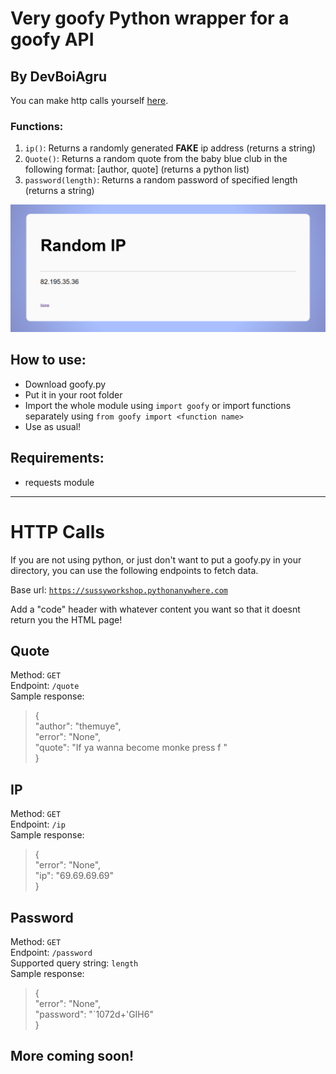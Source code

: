 # Very goofy Python wrapper for a goofy API
## By DevBoiAgru

You can make http calls yourself [here](https://sussyworkshop.pythonanywhere.com/).


### Functions:
1. ```ip()```: Returns a randomly generated **FAKE** ip address (returns a string)
2. ```Quote()```: Returns a random quote from the baby blue club in the following format: [author, quote] (returns a python list)
3. ```password(length)```: Returns a random password of specified length (returns a string)

![image](screenshots/ip.png)

## How to use:
- Download goofy.py
- Put it in your root folder
- Import the whole module using ```import goofy``` or import functions separately using ```from goofy import <function name>```
- Use as usual!


## Requirements:
- requests module

<hr>

# HTTP Calls

If you are not using python, or just don't want to put a goofy.py in your directory, you can use the following endpoints to fetch data. <br>

Base url: <code>https://sussyworkshop.pythonanywhere.com</code>

Add a "code" header with whatever content you want so that it doesnt return you the HTML page!

## Quote

Method:   <code>GET</code>      <br>
Endpoint: <code>/quote</code>      <br>
Sample response: <br>
>{<br>
    "author": "themuye", <br>
	"error": "None", <br>
	"quote": "If ya wanna become monke press f "<br>
}


## IP

Method:   <code>GET</code>      <br>
Endpoint: <code>/ip</code>      <br>
Sample response: <br>
>{<br>
	"error": "None",<br>
	"ip": "69.69.69.69"<br>
}


## Password

Method:   <code>GET</code>       <br>
Endpoint: <code>/password</code>       <br>
Supported query string: <code>length</code> <br>
Sample response: <br>
>{<br>
	"error": "None",<br>
	"password": "`1072d+'GIH6"<br>
}<br>







## More coming soon!
